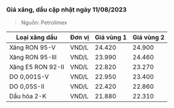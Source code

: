 
### Giá xăng, dầu cập nhật ngày 11/08/2023
> Nguồn: Petrolimex

| Loại xăng dầu     | Đơn vị | Giá vùng 1 | Giá vùng 2 |
|-------------------|--------|------------|------------|
| Xăng RON 95-V     | VND/L  |     24.420 |     24.900 |
| Xăng RON 95-III   | VND/L  |     23.990 |     24.460 |
| Xăng E5 RON 92-II | VND/L  |     22.820 |     23.270 |
| DO 0,001S-V       | VND/L  |     22.950 |     23.400 |
| DO 0,05S-II       | VND/L  |     22.420 |     22.860 |
| Dầu hỏa 2-K       | VND/L  |     21.880 |     22.310 |
